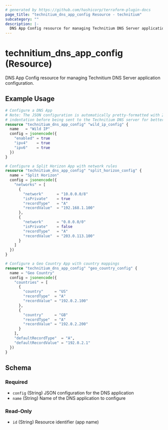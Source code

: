 ```yaml
---
# generated by https://github.com/hashicorp/terraform-plugin-docs
page_title: "technitium_dns_app_config Resource - technitium"
subcategory: ""
description: |-
  DNS App Config resource for managing Technitium DNS Server application configuration.
---
```


# technitium_dns_app_config (Resource)

DNS App Config resource for managing Technitium DNS Server application configuration.

## Example Usage

```terraform
# Configure a DNS App
# Note: The JSON configuration is automatically pretty-formatted with 2-space 
# indentation before being sent to the Technitium DNS server for better readability.
resource "technitium_dns_app_config" "wild_ip_config" {
  name   = "Wild IP"
  config = jsonencode({
    "enabled" = true
    "ipv4"    = true
    "ipv6"    = true
  })
}

# Configure a Split Horizon App with network rules
resource "technitium_dns_app_config" "split_horizon_config" {
  name = "Split Horizon"
  config = jsonencode({
    "networks" = [
      {
        "network"      = "10.0.0.0/8"
        "isPrivate"    = true
        "recordType"   = "A"
        "recordValue"  = "192.168.1.100"
      },
      {
        "network"      = "0.0.0.0/0"
        "isPrivate"    = false
        "recordType"   = "A"
        "recordValue"  = "203.0.113.100"
      }
    ]
  })
}

# Configure a Geo Country App with country mappings
resource "technitium_dns_app_config" "geo_country_config" {
  name = "Geo Country"
  config = jsonencode({
    "countries" = [
      {
        "country"     = "US"
        "recordType"  = "A"
        "recordValue" = "192.0.2.100"
      },
      {
        "country"     = "GB"
        "recordType"  = "A"
        "recordValue" = "192.0.2.200"
      }
    ],
    "defaultRecordType"  = "A",
    "defaultRecordValue" = "192.0.2.1"
  })
}
```

<!-- schema generated by tfplugindocs -->
## Schema

### Required

- `config` (String) JSON configuration for the DNS application
- `name` (String) Name of the DNS application to configure

### Read-Only

- `id` (String) Resource identifier (app name)

